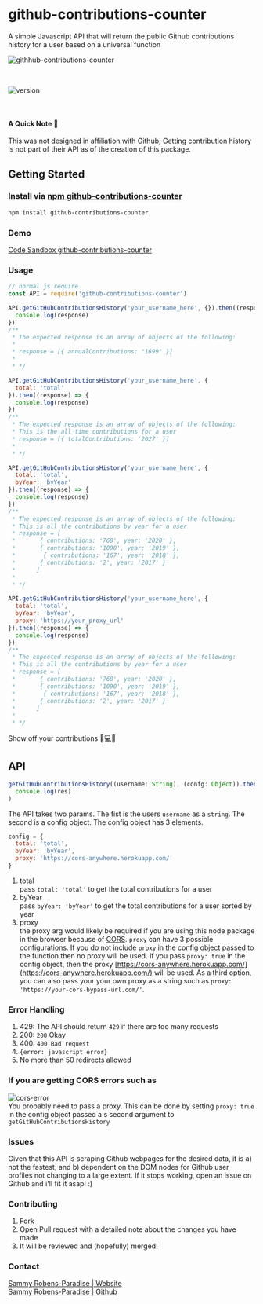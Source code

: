 # github-contributions-counter

A simple Javascript API that will return the public Github contributions history for a user based on a universal function

![githhub-contributions-counter](https://i.ibb.co/tq8VpG9/github-contributions-counter-logo.png)

<br>

![version](https://img.shields.io/npm/v/github-contributions-counter?style=for-the-badge)

<br>

#### A Quick Note 👀

This was not designed in affiliation with Github, Getting contribution history is not part of their API as of the creation of this package.

## Getting Started

### Install via [npm github-contributions-counter](https://www.npmjs.com/package/github-contributions-counter)

```bash
npm install github-contributions-counter
```

### Demo

[Code Sandbox github-contributions-counter](https://codesandbox.io/s/github-contributions-counter-2x0ev?file=/index.html)

### Usage

```js
// normal js require
const API = require('github-contributions-counter')

API.getGitHubContributionsHistory('your_username_here', {}).then((response) => {
  console.log(response)
})
/**
 * The expected response is an array of objects of the following:
 *
 * response = [{ annualContributions: "1699" }]
 *
 * */

API.getGitHubContributionsHistory('your_username_here', {
  total: 'total'
}).then((response) => {
  console.log(response)
})
/**
 * The expected response is an array of objects of the following:
 * This is the all time contributions for a user
 * response = [{ totalContributions: '2027' }]
 *
 * */

API.getGitHubContributionsHistory('your_username_here', {
  total: 'total',
  byYear: 'byYear'
}).then((response) => {
  console.log(response)
})
/**
 * The expected response is an array of objects of the following:
 * This is all the contributions by year for a user
 * response = [
 *       { contributions: '768', year: '2020' },
 *       { contributions: '1090', year: '2019' },
 *        { contributions: '167', year: '2018' },
 *       { contributions: '2', year: '2017' }
 *      ]
 *
 * */

API.getGitHubContributionsHistory('your_username_here', {
  total: 'total',
  byYear: 'byYear',
  proxy: 'https://your_proxy_url'
}).then((response) => {
  console.log(response)
})
/**
 * The expected response is an array of objects of the following:
 * This is all the contributions by year for a user
 * response = [
 *       { contributions: '768', year: '2020' },
 *       { contributions: '1090', year: '2019' },
 *        { contributions: '167', year: '2018' },
 *       { contributions: '2', year: '2017' }
 *      ]
 *
 * */
```

Show off your contributions 🤟💻🦾

## API

```js
getGitHubContributionsHistory((username: String), (confg: Object)).then((res) =>
  console.log(res)
)
```

The API takes two params. The fist is the users `username` as a `string`. The second is a config object. The config object has 3 elements.

```js
config = {
  total: 'total',
  byYear: 'byYear',
  proxy: 'https://cors-anywhere.herokuapp.com/'
}
```

1. total \
   pass `total: 'total'` to get the total contributions for a user
2. byYear \
   pass `byYear: 'byYear'` to get the total contributions for a user sorted by year
3. proxy \
   the proxy arg would likely be required if you are using this node package in the browser because of [CORS](https://developer.mozilla.org/en-US/docs/Web/HTTP/CORS). `proxy` can have 3 possible configurations. If you do not include `proxy` in the config object passed to the function then no proxy will be used. If you pass `proxy: true` in the config object, then the proxy [https://cors-anywhere.herokuapp.com/](https://cors-anywhere.herokuapp.com/) will be used. As a third option, you can also pass your your own proxy as a string such as `proxy: 'https://your-cors-bypass-url.com/'`.

### Error Handling

1. 429: The API should return `429` if there are too many requests
2. 200: `200` Okay
3. 400: `400 Bad request`
4. `{error: javascript error}`
5. No more than 50 redirects allowed

### If you are getting CORS errors such as

![cors-error](https://miro.medium.com/max/1400/0*bI2yxKryqJzyUkud) \
You probably need to pass a proxy. This can be done by setting `proxy: true` in the config object passed a s second argument to `getGitHubContributionsHistory`

### Issues

Given that this API is scraping Github webpages for the desired data, it is a) not the fastest; and b) dependent on the DOM nodes for Github user profiles not changing to a large extent. If it stops working, open an issue on Github and i'll fit it asap! :)

### Contributing

1. Fork
2. Open Pull request with a detailed note about the changes you have made
3. It will be reviewed and (hopefully) merged!

### Contact

[Sammy Robens-Paradise | Website](https://sammyrp.com)\
[Sammy Robens-Paradise | Github](https://github.com/SammyRobensParadise)
